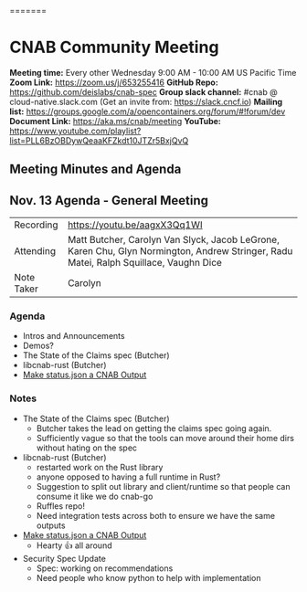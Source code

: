 =======
# CNAB Community Meeting


**Meeting time:** Every other Wednesday 9:00 AM - 10:00 AM US Pacific Time
**Zoom Link:** https://zoom.us/j/653255416
**GitHub Repo:** https://github.com/deislabs/cnab-spec
**Group slack channel:** #cnab @ cloud-native.slack.com (Get an invite from: https://slack.cncf.io)
**Mailing list:** https://groups.google.com/a/opencontainers.org/forum/#!forum/dev
**Document Link:** https://aka.ms/cnab/meeting
**YouTube:** https://www.youtube.com/playlist?list=PLL6BzOBDywQeaaKFZkdt10JTZr5BxjQvQ

## Meeting Minutes and Agenda

## **Nov. 13 Agenda - General Meeting**

|  |  | 
| -------- | -------- |
| Recording  | https://youtu.be/aagxX3Qq1WI |
| Attending  | Matt Butcher, Carolyn Van Slyck, Jacob LeGrone, Karen Chu, Glyn Normington, Andrew Stringer,  Radu Matei, Ralph Squillace, Vaughn Dice |
| Note Taker | Carolyn |

### Agenda

- Intros and Announcements
- Demos?
- The State of the Claims spec (Butcher)
- libcnab-rust (Butcher)
- [Make status.json a CNAB Output](https://github.com/deislabs/cnab-spec/pull/290)

### Notes

- The State of the Claims spec (Butcher)
    - Butcher takes the lead on getting the claims spec going again.
    - Sufficiently vague so that the tools can move around their home dirs without hating on the spec
- libcnab-rust (Butcher)
    - restarted work on the Rust library
    - anyone opposed to having a full runtime in Rust?
    - Suggestion to split out library and client/runtime so that people can consume it like we do cnab-go
    - Ruffles repo!
    - Need integration tests across both to ensure we have the same outputs
- [Make status.json a CNAB Output](https://github.com/deislabs/cnab-spec/pull/290)
    - Hearty 👍 all around 
- Security Spec Update
    - Spec: working on recommendations
    - Need people who know python to help with implementation 


